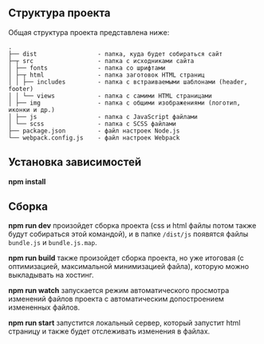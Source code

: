 ## Структура проекта

Общая структура проекта представлена ниже:

```text
.
├── dist                 - папка, куда будет собираться сайт
├─┬ src                  - папка с исходниками сайта
│ ├── fonts              - папка со шрифтами
│ ├─┬ html               - папка заготовок HTML страниц
│ │ ├── includes         - папка с встраиваемыми шаблонами (header, footer)
│ │ └── views            - папка с самими HTML страницами
│ ├── img                - папка с общими изображениями (логотип, иконки и др.)
│ ├── js                 - папка с JavaScript файлами
│ └── scss               - папка с SСSS файлами
├── package.json         - файл настроек Node.js
└── webpack.config.js    - файл настроек Webpack
``` 

## Установка зависимостей

**npm install** 

## Сборка

**npm run dev** произойдет сборка проекта (css и html файлы потом также будут собираться этой командой), и в папке `/dist/js` появятся файлы `bundle.js` и `bundle.js.map`.

**npm run build** также произойдет сборка проекта, но уже итоговая (с оптимизацией, максимальной минимизацией файла), которую можно выкладывать на хостинг.

**npm run watch** запускается режим автоматического просмотра изменений файлов проекта с автоматическим допостроением измененных файлов.

**npm run start** запустится локальный сервер, который запустит html страницу и также будет отслеживать изменения в файлах.

